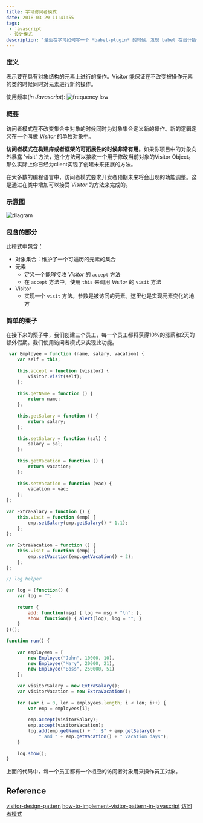 ```yaml
---
title: 学习访问者模式
date: 2018-03-29 11:41:55
tags:
 - javascript
 - 设计模式
description: '最近在学习如何写一个 *babel-plugin* 的时候，发现 babel 在设计插件系统的时候，使用了 visitor pattern，遂学习了一下此模式，记录于此。'
---
```


### 定义

表示要在具有对象结构的元素上进行的操作。Visitor 能保证在不改变被操作元素的类的时候同时对元素进行新的操作。

使用频率(*in Javascript*): ![frequency][1] low

### 概要

访问者模式在不改变集合中对象的时候同时为对象集合定义新的操作。新的逻辑定义在一个叫做 *Visitor* 的单独对象中。

**访问者模式在构建库或者框架的可拓展性的时候非常有用**。如果你项目中的对象向外暴露 'visit' 方法，这个方法可以接收一个用于修改当前对象的Visitor Object。那么实际上你已经为client实现了创建未来拓展的方法。

在大多数的编程语言中，访问者模式要求开发者预期未来将会出现的功能调整。这是通过在类中增加可以接受 *Visitor* 的方法来完成的。

### 示意图

![diagram][2]

### 包含的部分

此模式中包含：

- 对象集合：维护了一个可遍历的元素的集合
- 元素
  - 定义一个能够接收 *Visitor* 的 `accept` 方法
  - 在 `accept` 方法中，使用 `this` 来调用 *Visitor* 的 `visit` 方法
- Visitor
  - 实现一个 `visit` 方法。参数是被访问的元素。这里也是实现元素变化的地方

### 简单的栗子
  
  在接下来的栗子中，我们创建三个员工，每一个员工都将获得10%的涨薪和2天的额外假期。我们使用访问者模式来实现此功能。
  
```js
 var Employee = function (name, salary, vacation) {
    var self = this;
        
    this.accept = function (visitor) {
        visitor.visit(self);
    };
 
    this.getName = function () {
        return name;
    };
 
    this.getSalary = function () {
        return salary;
    };
 
    this.setSalary = function (sal) {
        salary = sal;
    };
 
    this.getVacation = function () {
        return vacation;
    };
 
    this.setVacation = function (vac) {
        vacation = vac;
    };
};
 
var ExtraSalary = function () {
    this.visit = function (emp) {
        emp.setSalary(emp.getSalary() * 1.1);
    };
};
 
var ExtraVacation = function () {
    this.visit = function (emp) {
        emp.setVacation(emp.getVacation() + 2);
    };
};
 
// log helper
 
var log = (function() {
    var log = "";
 
    return {
        add: function(msg) { log += msg + "\n"; },
        show: function() { alert(log); log = ""; }
    }
})();
 
function run() {
        
    var employees = [
        new Employee("John", 10000, 10),
        new Employee("Mary", 20000, 21),
        new Employee("Boss", 250000, 51)
    ];
 
    var visitorSalary = new ExtraSalary();
    var visitorVacation = new ExtraVacation();
        
    for (var i = 0, len = employees.length; i < len; i++) {
        var emp = employees[i];
            
        emp.accept(visitorSalary);
        emp.accept(visitorVacation);
        log.add(emp.getName() + ": $" + emp.getSalary() +
            " and " + emp.getVacation() + " vacation days");
    }
 
    log.show();
}
```

上面的代码中，每一个员工都有一个相应的访问者对象用来操作员工对象。

## Reference

[visitor-design-pattern][3]
[how-to-implement-visitor-pattern-in-javascript][4]
[访问者模式][5]


  [1]: http://www.dofactory.com/images/use_low.gif
  [2]: http://www.dofactory.com/images/diagrams/javascript/javascript-visitor.jpg
  [3]: http://www.dofactory.com/javascript/visitor-design-pattern
  [4]: https://stackoverflow.com/questions/9831415/how-to-implement-visitor-pattern-in-javascript
  [5]: http://blog.csdn.net/cooldragon/article/details/52177273